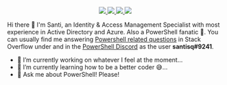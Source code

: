 <p align="center">
  <a href="https://stackoverflow.com/users/15339544/santiago-squarzon">
    <img src="https://img.shields.io/badge/-Stackoverflow-FE7A16?style=for-the-badge&logo=stack-overflow&logoColor=white">
  </a>
  <a href="https://github.com/santysq/">
    <img src="https://img.shields.io/badge/GitHub-%23121011.svg?style=for-the-badge&logo=github&logoColor=white">
  </a>
  <a href="https://www.linkedin.com/in/santiago-squarzon/">
    <img src="https://img.shields.io/badge/LinkedIn-0077b5?style=for-the-badge&logo=linkedin&logoColor=white">
  </a>
  <a href="https://discord.com/users/santisq#9241">
    <img src="https://dcbadge.vercel.app/api/shield/223630623267487744">
  </a>
</p>

Hi there 👋 I'm Santi, an Identity & Access Management Specialist with most experience in Active Directory and Azure. Also a PowerShell fanatic 🙈. You can usually find me answering [Powershell related questions](https://stackoverflow.com/questions/tagged/powershell) in Stack Overflow under and in the [PowerShell Discord](https://discord.com/invite/powershell) as the user __santisq#9241__.

- 🔭 I’m currently working on whatever I feel at the moment...
- 🌱 I’m currently learning how to be a better coder 😅...
- 💬 Ask me about PowerShell! Please!
